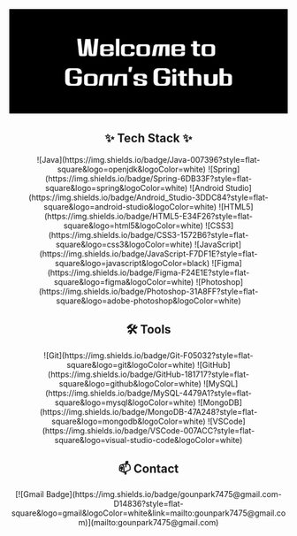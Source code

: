 <div align="center">
  <img src="git_image.png" alt="Welcome to Gonn's Github">
</div>

<div align="center">
  <h2>✨ Tech Stack ✨</h2>
</div>

<div align="center">
  ![Java](https://img.shields.io/badge/Java-007396?style=flat-square&logo=openjdk&logoColor=white)
  ![Spring](https://img.shields.io/badge/Spring-6DB33F?style=flat-square&logo=spring&logoColor=white)
  ![Android Studio](https://img.shields.io/badge/Android_Studio-3DDC84?style=flat-square&logo=android-studio&logoColor=white)
  ![HTML5](https://img.shields.io/badge/HTML5-E34F26?style=flat-square&logo=html5&logoColor=white)
  ![CSS3](https://img.shields.io/badge/CSS3-1572B6?style=flat-square&logo=css3&logoColor=white)
  ![JavaScript](https://img.shields.io/badge/JavaScript-F7DF1E?style=flat-square&logo=javascript&logoColor=black)
  ![Figma](https://img.shields.io/badge/Figma-F24E1E?style=flat-square&logo=figma&logoColor=white)
  ![Photoshop](https://img.shields.io/badge/Photoshop-31A8FF?style=flat-square&logo=adobe-photoshop&logoColor=white)
</div>

<div align="center">
  <h2>🛠 Tools</h2>
</div>

<div align="center">
  ![Git](https://img.shields.io/badge/Git-F05032?style=flat-square&logo=git&logoColor=white)
  ![GitHub](https://img.shields.io/badge/GitHub-181717?style=flat-square&logo=github&logoColor=white)
  ![MySQL](https://img.shields.io/badge/MySQL-4479A1?style=flat-square&logo=mysql&logoColor=white)
  ![MongoDB](https://img.shields.io/badge/MongoDB-47A248?style=flat-square&logo=mongodb&logoColor=white)
  ![VSCode](https://img.shields.io/badge/VSCode-007ACC?style=flat-square&logo=visual-studio-code&logoColor=white)
</div>

<div align="center">
  <h2>📫 Contact</h2>
</div>

<div align="center">
  [![Gmail Badge](https://img.shields.io/badge/gounpark7475@gmail.com-D14836?style=flat-square&logo=gmail&logoColor=white&link=mailto:gounpark7475@gmail.com)](mailto:gounpark7475@gmail.com)
</div>
